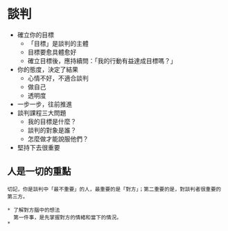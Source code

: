 # 談判
  * 確立你的目標
    * 「目標」是談判的主體
    * 目標要愈具體愈好
    * 確立目標後，應持續問：「我的行動有益達成目標嗎？」
  * 你的態度，決定了結果
    * 心情不好，不適合談判
    * 做自己
    * 透明度
  * 一步一步，往前推進
  * 談判課程三大問題
    * 我的目標是什麼？
    * 談判的對象是誰？
    * 怎麼做才能說服他們？
  * 堅持下去很重要
    
  ## 人是一切的重點
    切記，你是談判中「最不重要」的人，最重要的是「對方」；第二重要的是，對談判者很重要的第三方。
    
    * 了解對方腦中的想法
      第一件事，是先掌握對方的情緒和當下的情況。
    * 
  
  
